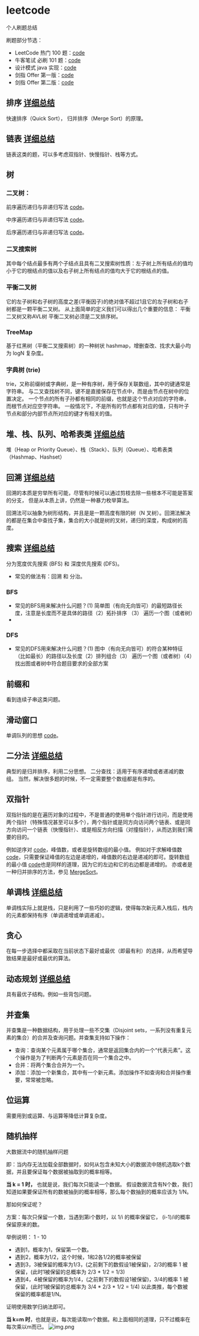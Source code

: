 # leetcode
个人刷题总结

刷题部分节选：

+ LeetCode 热门 100 题：[code](src/HOT100)
+ 牛客笔试 必刷 101 题：[code](src/NiukeTOP101)
+ 设计模式 java 实现：[code](src/designPattern)
+ 剑指 Offer 第一版：[code](src/JZOffer)
+ 剑指 Offer 第二版：[code](src/JZOffer2)

## 排序 [详细总结](src/summarize/sort.md)
快速排序（Quick Sort）， 归并排序（Merge Sort）的原理。

## 链表 [详细总结](src/summarize/linked-list.md)
链表这类的题，可以多考虑双指针、快慢指针、栈等方式。

## 树
### 二叉树：

前序遍历递归与非递归写法 [code](src/NiukeTop101/BM23.java)。

中序遍历递归与非递归写法 [code](src/NiukeTop101/BM24.java)。

后序遍历递归与非递归写法 [code](src/NiukeTop101/BM25.java)。

### 二叉搜索树
其中每个结点最多有两个子结点且具有二叉搜索树性质：左子树上所有结点的值均小于它的根结点的值以及右子树上所有结点的值均大于它的根结点的值。

### 平衡二叉树
它的左子树和右子树的高度之差(平衡因子)的绝对值不超过1且它的左子树和右子树都是一颗平衡二叉树。 
从上面简单的定义我们可以得出几个重要的信息： 平衡二叉树又称AVL树 平衡二叉树必须是二叉排序树。

### TreeMap
基于红黑树（平衡二叉搜索树）的一种树状 hashmap，增删查改、找求大最小均为 logN 复杂度。

### 字典树 (trie)
trie，又称前缀树或字典树，是一种有序树，用于保存关联数组，其中的键通常是字符串。
与二叉查找树不同，键不是直接保存在节点中，而是由节点在树中的位置决定。
一个节点的所有子孙都有相同的前缀，也就是这个节点对应的字符串，而根节点对应空字符串。
一般情况下，不是所有的节点都有对应的值，只有叶子节点和部分内部节点所对应的键才有相关的值。

## 堆、栈、队列、哈希表类 [详细总结](src/summarize/head-stack-hash.md)
堆（Heap or Priority Queue）、栈（Stack）、队列（Queue）、哈希表类（Hashmap、Hashset）

## 回溯 [详细总结](src/summarize/backtrack.md)
回溯的本质是穷举所有可能，尽管有时候可以通过剪枝去除一些根本不可能是答案的分支， 但是从本质上讲，仍然是一种暴力枚举算法。

回溯法可以抽象为树形结构，并且是是一颗高度有限的树（N 叉树）。回溯法解决的都是在集合中查找子集，集合的大小就是树的叉树，递归的深度，构成树的高度。

## 搜索 [详细总结](src/summarize/search.md)
分为宽度优先搜索 (BFS) 和 深度优先搜索 (DFS)。
* 常见的做法有：回溯 和 分治。

### BFS
* 常见的BFS用来解决什么问题？(1) 简单图（有向无向皆可）的最短路径长度，注意是长度而不是具体的路径（2）拓扑排序 （3） 遍历一个图（或者树）
* 
### DFS
* 常见的DFS用来解决什么问题？(1) 图中（有向无向皆可）的符合某种特征（比如最长）的路径以及长度（2）排列组合（3） 遍历一个图（或者树）（4）找出图或者树中符合题目要求的全部方案

## 前缀和
看到连续子串这类问题。

## 滑动窗口
单调队列的思想 [code](src/NiukeTop101/BM45.java)。

## 二分法 [详细总结](src/summarize/binary-search.md)
典型的是归并排序，利用二分思想。
二分查找：适用于有序递增或者递减的数组。
当然，解决很多题的时候，不一定需要整个数组都是有序的。

## 双指针
双指针指的是在遍历对象的过程中，不是普通的使用单个指针进行访问，而是使用两个指针（特殊情况甚至可以多个），两个指针或是同方向访问两个链表、或是同方向访问一个链表（快慢指针）、或是相反方向扫描（对撞指针），从而达到我们需要的目的。

例如逆序对 [code](src/NiukeTop101/BM20.java)，峰值数，或者是旋转数组的最小值。
例如对于求解峰值数 [code](src/NiukeTop101/BM19.java)，只需要保证峰值的左边是递增的，峰值数的右边是递减的即可。旋转数组的最小值 [code](src/NiukeTop101/BM21.java)也是同样的道理，因为它的左边和它的右边都是递增的。
亦或者是一种归并排序的方法，参见 [MergeSort](src/NiukeTop101/MergeSort.java)。

## 单调栈 [详细总结](src/summarize/monotone-stack.md)
单调栈实际上就是栈，只是利用了一些巧妙的逻辑，使得每次新元素入栈后，栈内的元素都保持有序（单调递增或单调递减）。

## 贪心
在每一步选择中都采取在当前状态下最好或最优（即最有利）的选择，从而希望导致结果是最好或最优的算法。

## 动态规划 [详细总结](src/summarize/dynamic-programming.md)
具有最优子结构。例如一些背包问题。

## 并查集
并查集是一种数据结构，用于处理一些不交集（Disjoint sets，一系列没有重复元素的集合）的合并及查询问题。并查集支持如下操作：

* 查询：查询某个元素属于哪个集合，通常是返回集合内的一个“代表元素”。这个操作是为了判断两个元素是否在同一个集合之中。
* 合并：将两个集合合并为一个。
* 添加：添加一个新集合，其中有一个新元素。添加操作不如查询和合并操作重要，常常被忽略。

## 位运算
需要用到或运算、与运算等降低计算复杂度。

## 随机抽样
大数据流中的随机抽样问题

即：当内存无法加载全部数据时，如何从包含未知大小的数据流中随机选取k个数据，并且要保证每个数据被抽取到的概率相等。

**当 k = 1 时，** 也就是说，我们每次只能读一个数据。
假设数据流含有N个数，我们知道如果要保证所有的数被抽到的概率相等，那么每个数抽到的概率应该为 1/N。

那如何保证呢？

方案：每次只保留一个数，当遇到第i个数时，以 1/i 的概率保留它， (i-1)/i的概率保留原来的数。

举例说明： 1 - 10

* 遇到1，概率为1，保留第一个数。
* 遇到2，概率为1/2，这个时候，1和2各1/2的概率被保留
* 遇到3，3被保留的概率为1/3，(之前剩下的数假设1被保留)，2/3的概率 1 被保留，(此时1被保留的总概率为 2/3 * 1/2 = 1/3)
* 遇到4，4被保留的概率为1/4，(之前剩下的数假设1被保留)，3/4的概率 1 被保留，(此时1被保留的总概率为 3/4 * 2/3 * 1/2 = 1/4)
以此类推，每个数被保留的概率都是1/N。

证明使用数学归纳法即可。

**当 k=m 时**，也就是说，每次能读取m个数据。和上面相同的道理，只不过概率在每次乘以m而已。
![img.png](src/image/img1.png)

